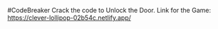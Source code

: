 #CodeBreaker
Crack the code to Unlock the Door. Link for the Game: https://clever-lollipop-02b54c.netlify.app/
